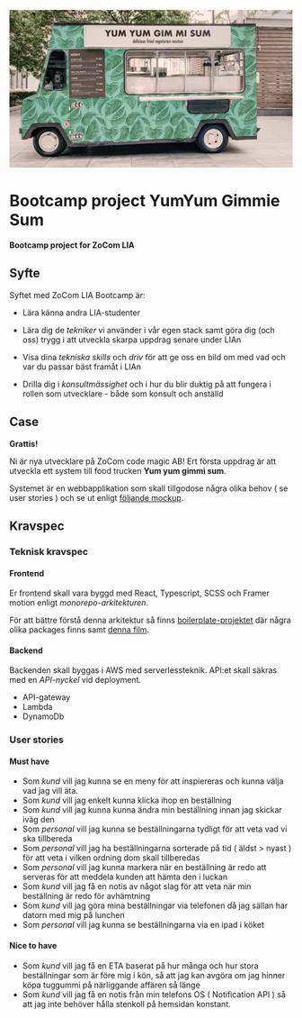 ![poster](./poster.jpg)

# Bootcamp project YumYum Gimmie Sum

**Bootcamp project for ZoCom LIA**

## Syfte

Syftet med ZoCom LIA Bootcamp är:

- Lära känna andra LIA-studenter

- Lära dig de _tekniker_ vi använder i vår egen stack samt göra dig (och oss) trygg i att utveckla skarpa uppdrag senare under LIAn

- Visa dina _tekniska skills_ och _driv_ för att ge oss en bild om med vad och var du passar bäst framåt i LIAn

- Drilla dig i _konsultmässighet_ och i hur du blir duktig på att fungera i rollen som utvecklare - både som konsult och anställd

## Case

**Grattis!**

Ni är nya utvecklare på ZoCom code magic AB! Ert första uppdrag är att utveckla ett system till food trucken **Yum yum gimmi sum**.

Systemet är en webbapplikation som skall tillgodose några olika behov ( se user stories ) och se ut enligt [följande mockup](https://www.figma.com/file/KeFM1AHHgkPpt3KSi08hkB/Yum-yum-gimmi-sum?type=design&node-id=0%3A1&mode=design&t=J4OXlljHfDQI5TPX-1).

## Kravspec

### Teknisk kravspec

#### Frontend

Er frontend skall vara byggd med React, Typescript, SCSS och Framer motion enligt _monorepo-arkitekturen_.

För att bättre förstå denna arkitektur så finns [boilerplate-projektet](/bolierplate) där några olika packages finns samt [denna film](https...).

#### Backend

Backenden skall byggas i AWS med serverlessteknik. API:et skall säkras med en _API-nyckel_ vid deployment.

- API-gateway
- Lambda
- DynamoDb

### User stories

#### Must have

- Som _kund_ vill jag kunna se en meny för att inspiereras och kunna välja vad jag vill äta.
- Som _kund_ vill jag enkelt kunna klicka ihop en beställning
- Som _kund_ vill jag kunna kunna ändra min beställning innan jag skickar iväg den
- Som _personal_ vill jag kunna se beställningarna tydligt för att veta vad vi ska tillbereda
- Som _personal_ vill jag ha beställningarna sorterade på tid ( äldst > nyast ) för att veta i vilken ordning dom skall tillberedas
- Som _personal_ vill jag kunna markera när en beställning är redo att serveras för att meddela kunden att hämta den i luckan
- Som _kund_ vill jag få en notis av något slag för att veta när min beställning är redo för avhämtning
- Som _kund_ vill jag göra mina beställningar via telefonen då jag sällan har datorn med mig på lunchen
- Som _personal_ vill jag kunna se beställningarna via en ipad i köket

#### Nice to have

- Som _kund_ vill jag få en ETA baserat på hur många och hur stora beställningar som är före mig i kön, så att jag kan avgöra om jag hinner köpa tuggummi på närliggande affären så länge
- Som _kund_ vill jag få en notis från min telefons OS ( Notification API ) så att jag inte behöver hålla stenkoll på hemsidan konstant.
